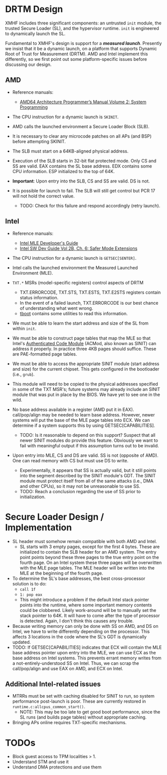 DRTM Design
===========

XMHF includes three significant components: an untrusted `init`
module, the trusted Secure Loader (SL), and the hypervisor runtime.
`init` is engineered to dynamically launch the SL.

Fundamental to XMHF's design is support for a ***measured launch***.
Presently we insist that it be a dynamic launch, on a platform that
supports Dynamic Root of Trust for Measurement (DRTM).  AMD and Intel
implement this differently, so we first point out some
platform-specific issues before discussing our design.

AMD
---

* Reference manuals:
    * [AMD64 Architecture Programmer’s Manual Volume 2: System Programming](http://support.amd.com/us/Processor_TechDocs/24593_APM_v2.pdf)

* The CPU instruction for a dynamic launch is `SKINIT`.
* AMD calls the launched environment a Secure Loader Block (SLB).
* It is necessary to clear any microcode patches on all APs (and BSP) before attempting SKINIT.
* The SLB must start on a 64KB-aligned physical address.
* Execution of the SLB starts in 32-bit flat protected mode.  Only CS and SS are valid.  EAX contains the SL base address.  EDX contains some CPU information. ESP initialized to the top of 64K.
* **Important**: Upon entry into the SLB, CS and SS are valid. DS is not.
* It is possible for launch to fail.  The SLB will still get control but PCR 17 will not hold the correct value.
    * TODO: Check for this failure and respond accordingly (retry launch).

Intel
-----

* Reference manuals:
    * [Intel MLE Developer's Guide](http://download.intel.com/technology/security/downloads/315168.pdf)
    * [Intel SW Dev Guide Vol 2B, Ch. 6: Safer Mode Extensions](http://www.intel.com/Assets/PDF/manual/253667.pdf)

* The CPU instruction for a dynamic launch is `GETSEC[SENTER]`.
* Intel calls the launched environment the Measured Launched Environment (MLE).
* `TXT.*` MSRs (model-specific registers) control aspects of DRTM
    * TXT.ERRORCODE, TXT.STS, TXT.ESTS, TXT.E2STS registers contain status information.
    * In the event of a failed launch, TXT.ERRORCODE is our best chance of understanding what went wrong.
    * [tboot](http://tboot.sourceforge.net) contains some utilities to read this information.
* We must be able to learn the start address and size of the SL from within `init`.
* We must be able to construct page tables that map the MLE so that Intel's [Authenticated Code Module](http://software.intel.com/en-us/articles/intel-trusted-execution-technology/) (ACMod, also known as SINIT) can address it properly.  In practice three 4KB pages should suffice.  These are PAE-formatted page tables.
* We must be able to access the appropriate SINIT module (start address and size) for the current chipset. This gets configured in the bootloader (i.e., `grub`).
* This module will need to be copied to the physical addresses specified in some of the TXT MSR's; future systems may already include an SINIT module that was put in place by the BIOS.  We have yet to see one in the wild.
* No base address available in a register (AMD put it in EAX).  call/pop/align may be needed to learn base address.  However, newer systems will put the base of the MLE page tables into ECX.  We can determine if a system supports this by using GETSEC[CAPABILITIES].
    * TODO: Is it reasonable to depend on this support? Suspect that all newer SINIT modules do provide this feature. Obviously we want to fail with meaningful output if this assumption turns out to be invalid.
* Upon entry into MLE, CS and DS are valid.  SS is not (opposite of AMD).  One can read memory with CS but must use DS to write.
    * Experimentally, it appears that SS is actually valid, but it still points into the segment described by the SINIT module's GDT.  The SINIT module must protect itself from all of the same attacks (i.e., DMA and other CPUs), so it may not be unreasonable to use SS.
    * TODO: Reach a conclusion regarding the use of SS prior to initialization.

Secure Loader Design / Implementation
=====================================

* SL header must somehow remain compatible with both AMD and Intel.
    * SL starts with 3 empty pages, except for the first 4 bytes.  These are initialized to contain the SLB header for an AMD system.  The entry point points beyond these three pages to the true entry point on the fourth page.  On an Intel system these three pages will be overwritten with the MLE page tables.  The MLE header will be written into the MLE at the beginning of the fourth page.
* To determine the SL's base addresses, the best cross-processor solution is to do:
    * `call 1f`
    * `1: pop eax`
    * This might introduce a problem if the default Intel stack pointer points into the runtime, where some important memory contents could be clobbered.  Likely work-around will be to manually set the stack pointer to 64K.  It will have to come after the type of processor is detected.  Again, I don't think this causes any trouble.
* Because writing memory can only be done with SS on AMD, and DS on Intel, we have to write differently depending on the processor.  This affects 3 locations in the code where the SL's GDT is dynamically updated.
* TODO: If GETSEC[CAPABILITIES] indicates that ECX will contain the MLE base address pointer upon entry into the MLE, we can use ECX as the base address on Intel systems.  This prevents errant memory writes from a not-entirely-understood SS on Intel.  Thus, we can scrap the call/pop/align and use EAX on AMD, and ECX on Intel.

Additional Intel-related issues
-------------------------------

* MTRRs must be set with caching disabled for SINIT to run, so system performance post-launch is poor.  These are currently restored in `runtime.c:allcpus_common_start()`.
    * NOTE: This may be too late to get good boot performance, since the SL runs (and builds page tables) without appropriate caching.
* Bringing APs online requires TXT-specific mechanisms.

TODOs
=====

* Block guest access to TPM localities > 1.
* Understand STM and use it
* Understand DMA protections and use them

